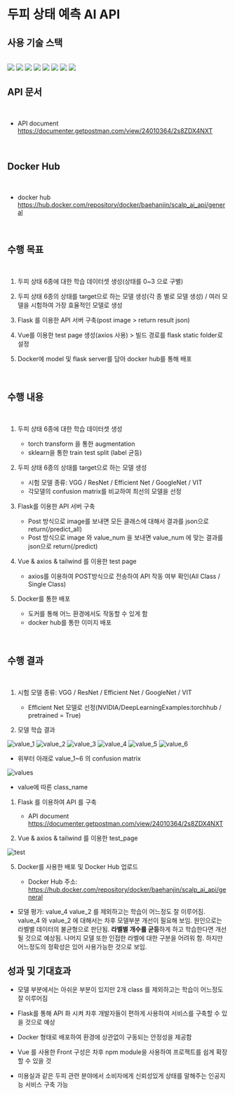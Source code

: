 # 두피 상태 예측 AI API

## 사용 기술 스택  
<br/>
<img src="https://img.shields.io/badge/vue.js-4FC08D?style=for-the-badge&logo=vue.js&logoColor=white">
<img src="https://img.shields.io/badge/axios-5A29E4?style=for-the-badge&logo=axios&logoColor=white">
<img src="https://img.shields.io/badge/tailwindcss-06B6D4?style=for-the-badge&logo=tailwindcss&logoColor=white">
<img src="https://img.shields.io/badge/docker-2496ED?style=for-the-badge&logo=docker&logoColor=white">
<img src="https://img.shields.io/badge/flask-000000?style=for-the-badge&logo=flask&logoColor=white">
<img src="https://img.shields.io/badge/pytorch-EE4C2C?style=for-the-badge&logo=pytorch&logoColor=white">
<img src="https://img.shields.io/badge/scikitlearn-F7931E?style=for-the-badge&logo=scikitlearn&logoColor=white"> 
<img src="https://img.shields.io/badge/seaborn-06B6D4?style=for-the-badge&logo=seaborn&logoColor=white"> 

<br/>  

## API 문서  

<br/>  

* API document https://documenter.getpostman.com/view/24010364/2s8ZDX4NXT  
  
<br/>  

## Docker Hub  

<br/>  

* docker hub https://hub.docker.com/repository/docker/baehanjin/scalp_ai_api/general  

<br/>  


## 수행 목표
<br/>

1.	두피 상태 6종에 대한 학습 데이터셋 생성(상태를 0~3 으로 구별)  

2.	두피 상태 6종의 상태를 target으로 하는 모델 생성(각 종 별로 모델 생성) / 여러 모델을 시험하여 가장 효율적인 모델로 생성  

3.	Flask 를 이용한 API 서버 구축(post image > return result json)  

4.	Vue를 이용한 test page 생성(axios 사용) > 빌드 경로를 flask static folder로 설정  

5.	Docker에 model 및 flask server를 담아 docker hub를 통해 배포

<br/>


## 수행 내용  

<br/>  

1. 두피 상태 6종에 대한 학습 데이터셋 생성
   - torch transform 을 통한 augmentation
   - sklearn을 통한 train test split (label 균등)  

2. 두피 상태 6종의 상태를 target으로 하는 모델 생성
   - 시험 모델 종류: VGG / ResNet / Efficient Net / GoogleNet / VIT
   - 각모델의 confusion matrix를 비교하여 최선의 모델을 선정

3. Flask를 이용한 API 서버 구축
   - Post 방식으로 image를 보내면 모든 클래스에 대해서 결과를 json으로 return(/predict_all)
   - Post 방식으로 image 와 value_num 을 보내면 value_num 에 맞는 결과를 json으로 return(/predict)

4. Vue & axios & tailwind 를 이용한 test page
    - axios를 이용하여 POST방식으로 전송하여 API 작동 여부 확인(All Class / Single Class)

5. Docker를 통한 배포
    - 도커를 통해 어느 환경에서도 작동할 수 있게 함
    - docker hub를 통한 이미지 배포

<br/>


## 수행 결과  

<br/>  

1. 시험 모델 종류: VGG / ResNet / Efficient Net / GoogleNet / VIT
   * Efficient Net 모델로 선정(NVIDIA/DeepLearningExamples:torchhub / pretrained = True)  
  
2. 모델 학습 결과

![value_1](./img/value_1.png)
![value_2](./img/value_2.png)
![value_3](./img/value_3.png)
![value_4](./img/value_4.png)
![value_5](./img/value_5.png)
![value_6](./img/value_6.png)

   * 위부터 아래로 value_1~6 의 confusion matrix

![values](./img/values1.png)  

  * value에 따른 class_name

1. Flask 를 이용하여 API 를 구축

    * API document https://documenter.getpostman.com/view/24010364/2s8ZDX4NXT  


4. Vue & axios & tailwind 를 이용한 test_page

![test](./img/test1.png)

5. Docker를 사용한 배포 및 Docker Hub 업로드

    * Docker Hub 주소: https://hub.docker.com/repository/docker/baehanjin/scalp_ai_api/general  


* 모델 평가: value_4 value_2 를 제외하고는 학습이 어느정도 잘 이루어짐. value_4 와 value_2 에 대해서는 차후 모델부분 개선이 필요해 보임. 원인으로는 라벨별 데이터의 불균형으로 판단됨. **라벨별 개수를 균등**하게 하고 학습한다면 개선될 것으로 예상됨. 나머지 모델 또한 인접한 라벨에 대한 구분을 어려워 함. 하지만 어느정도의 정확성은 있어 사용가능한 것으로 보임.

## 성과 및 기대효과

- 모델 부분에서는 아쉬운 부분이 있지만 2개 class 를 제외하고는 학습이 어느정도 잘 이루어짐  

- Flask를 통해 API 화 시켜 차후 개발자들이 편하게 사용하여 서비스를 구축할 수 있을 것으로 예상  

- Docker 형태로 배포하여 환경에 상관없이 구동되는 안정성을 제공함

- Vue 를 사용한 Front 구성은 차후 npm module을 사용하여 프로젝트를 쉽게 확장할 수 있을 것

- 미용실과 같은 두피 관련 분야에서 소비자에게 신뢰성있게 상태를 말해주는 인공지능 서비스 구축 가능